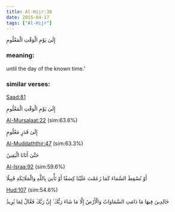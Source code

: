 ```yaml
---
title: Al-Hijr:38
date: 2015-04-17
tags: ["Al-Hijr"]
---
```

إِلَىٰ يَوْمِ الْوَقْتِ الْمَعْلُومِ
### meaning: 
until the day of the known time.’
### similar verses: 

[Saad:81](/38/81)

إِلَىٰ يَوْمِ الْوَقْتِ الْمَعْلُومِ

[Al-Mursalaat:22](/77/22) (sim:63.6%)

إِلَىٰ قَدَرٍ مَعْلُومٍ

[Al-Muddaththir:47](/74/47) (sim:63.3%)

حَتَّىٰ أَتَانَا الْيَقِينُ

[Al-Israa:92](/17/92) (sim:59.6%)

أَوْ تُسْقِطَ السَّمَاءَ كَمَا زَعَمْتَ عَلَيْنَا كِسَفًا أَوْ تَأْتِيَ بِاللَّهِ وَالْمَلَائِكَةِ قَبِيلًا

[Hud:107](/11/107) (sim:54.6%)

خَالِدِينَ فِيهَا مَا دَامَتِ السَّمَاوَاتُ وَالْأَرْضُ إِلَّا مَا شَاءَ رَبُّكَ ۚ إِنَّ رَبَّكَ فَعَّالٌ لِمَا يُرِيدُ
